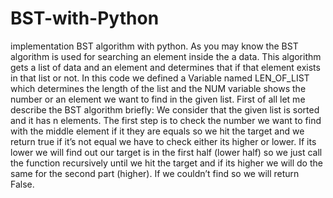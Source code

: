 # BST-with-Python
implementation BST algorithm with python.
As you may know the BST algorithm is used for searching an element inside the a data. This algorithm gets a list of data and an element and determines that if that element exists in that list or not.
In this code we defined a Variable named LEN_OF_LIST which determines the length of the list and the NUM variable shows the number or an element we want to find in the given list.
First of all let me describe the BST algorithm briefly:
We consider that the given list is sorted and it has n elements. The first step is to check the number we want to find with the middle element if it they are equals so we hit the target and we return true if it’s not equal we have to check either its higher or lower. If its lower we will find out our target is in the first half (lower half) so we just call the function recursively until we hit the target and if its higher we will do the same for the second part (higher). If we couldn’t find so we will return False.
